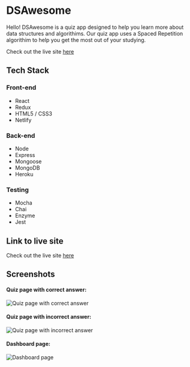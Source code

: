 # DSAwesome
Hello! DSAwesome is a quiz app designed to help you learn more about data structures and algorithims. Our quiz app uses a Spaced Repetition algorithim to help you get the most out of your studying.  
  
Check out the live site [here](https://dsawesome.netlify.com/)

## Tech Stack
### Front-end
* React
* Redux
* HTML5 / CSS3
* Netlify 

### Back-end
* Node
* Express
* Mongoose
* MongoDB
* Heroku

### Testing
* Mocha
* Chai
* Enzyme
* Jest

## Link to live site
Check out the live site [here](https://dsawesome.netlify.com/)

## Screenshots
#### Quiz page with correct answer: 
![Quiz page with correct answer](https://i.imgur.com/CEN4DLC.png "Correct!")

#### Quiz page with incorrect answer: 
![Quiz page with incorrect answer](https://i.imgur.com/wnl0WRl.png "Incorrect!")

#### Dashboard page: 
![Dashboard page](https://i.imgur.com/CimtUhq.png "The user dashboard")